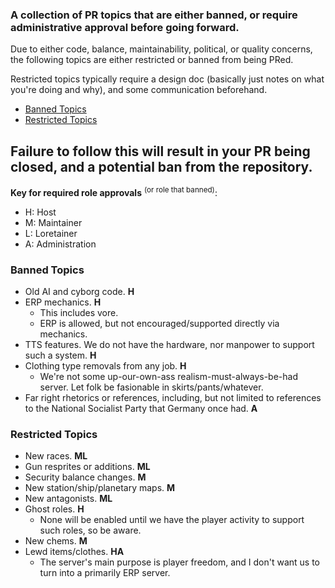 ### A collection of PR topics that are either banned, or require administrative approval before going forward.

Due to either code, balance, maintainability, political, or quality concerns, the following topics are either restricted or banned from being PRed.

Restricted topics typically require a design doc (basically just notes on what you're doing and why), and some communication beforehand.

- [Banned Topics](#banned-topics)
- [Restricted Topics](#restricted-topics)

## Failure to follow this will result in your PR being closed, and a potential ban from the repository.

**Key for required role approvals** <sup>(or role that banned)</sup>:
- H: Host
- M: Maintainer
- L: Loretainer
- A: Administration

### Banned Topics
- Old AI and cyborg code. **H**
- ERP mechanics. **H**
	- This includes vore.
	- ERP is allowed, but not encouraged/supported directly via mechanics.
- TTS features. We do not have the hardware, nor manpower to support such a system. **H**
- Clothing type removals from any job. **H**
	- We're not some up-our-own-ass realism-must-always-be-had server. Let folk be fasionable in skirts/pants/whatever.
- Far right rhetorics or references, including, but not limited to references to the National Socialist Party that Germany once had. **A**

### Restricted Topics
- New races. **ML**
- Gun resprites or additions. **ML**
- Security balance changes. **M**
- New station/ship/planetary maps. **M**
- New antagonists. **ML**
- Ghost roles. **H**
	- None will be enabled until we have the player activity to support such roles, so be aware.
- New chems. **M**
- Lewd items/clothes. **HA**
	- The server's main purpose is player freedom, and I don't want us to turn into a primarily ERP server.
